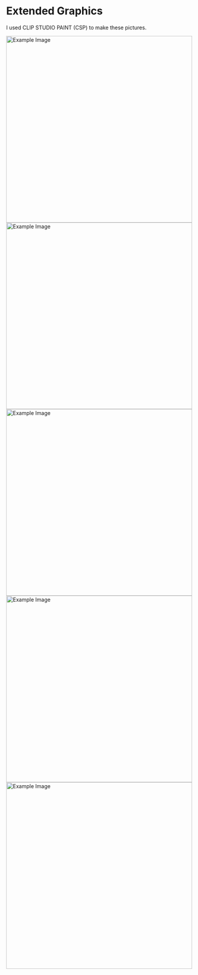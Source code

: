 # Extended Graphics
I used CLIP STUDIO PAINT (CSP) to make these pictures.

<img src="https://i.imgur.com/uzpWtxT.png" alt="Example Image" width="500" /> <img src="https://i.imgur.com/nVYsUYx.png" alt="Example Image" width="500" />
<img src="https://i.imgur.com/eOuLVO2.png" alt="Example Image" width="500" /> <img src="https://i.imgur.com/we8WEWI.png" alt="Example Image" width="500" />
<img src="https://i.imgur.com/qsJanXY.png" alt="Example Image" width="500" />
